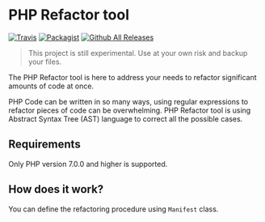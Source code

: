 PHP Refactor tool
==========================

[![Travis](https://img.shields.io/travis/phparty/refactor-php.svg)]()
[![Packagist](https://img.shields.io/packagist/v/phparty/refactor-php.svg)](https://packagist.org/packages/phparty/refactor-php)
[![Github All Releases](https://img.shields.io/github/downloads/phparty/refactor-php/total.svg)]()

> This project is still experimental. Use at your own risk and backup your files.

The PHP Refactor tool is here to address your needs to refactor significant amounts
of code at once. 

PHP Code can be written in so many ways, using regular expressions to refactor pieces of code
can be overwhelming. PHP Refactor tool is using Abstract Syntax Tree (AST) language to correct all
the possible cases.

Requirements
------------

Only PHP version 7.0.0 and higher is supported.

How does it work?
-----------------

You can define the refactoring procedure using `Manifest` class.